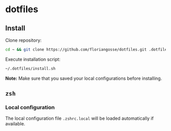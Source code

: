 # dotfiles

## Install

Clone repository:
```sh
cd ~ && git clone https://github.com/floriangosse/dotfiles.git .dotfiles
```

Execute installation script:
```sh
~/.dotfiles/install.sh
```

**Note:** Make sure that you saved your local configurations before installing.

## `zsh`

### Local configuration

The local configuration file `.zshrc.local` will be loaded automatically if available.
